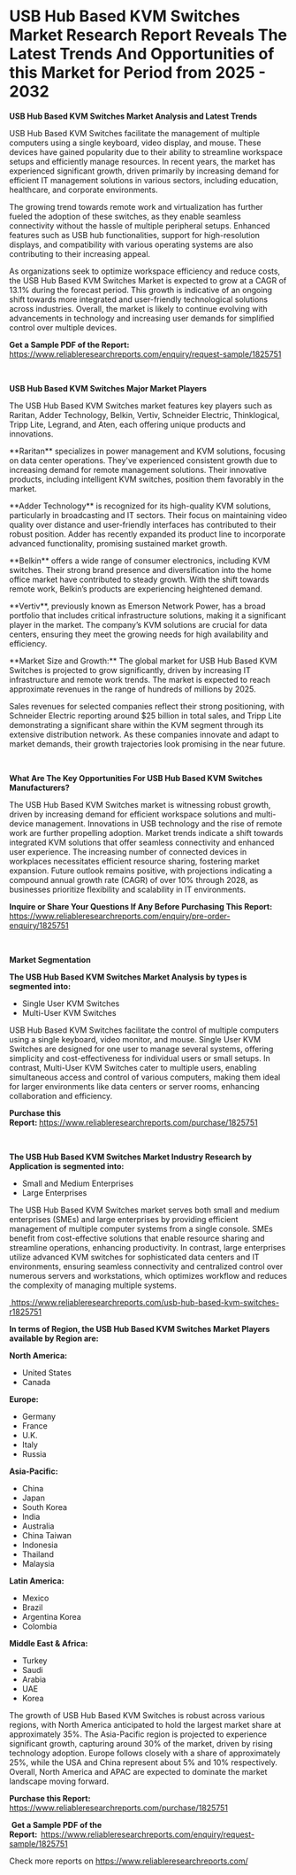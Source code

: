 <p><h1>USB Hub Based KVM Switches Market Research Report Reveals The Latest Trends And Opportunities of this Market for Period from 2025 - 2032</h1></p><p><strong>USB Hub Based KVM Switches Market Analysis and Latest Trends</strong></p>
<p><p>USB Hub Based KVM Switches facilitate the management of multiple computers using a single keyboard, video display, and mouse. These devices have gained popularity due to their ability to streamline workspace setups and efficiently manage resources. In recent years, the market has experienced significant growth, driven primarily by increasing demand for efficient IT management solutions in various sectors, including education, healthcare, and corporate environments.</p><p>The growing trend towards remote work and virtualization has further fueled the adoption of these switches, as they enable seamless connectivity without the hassle of multiple peripheral setups. Enhanced features such as USB hub functionalities, support for high-resolution displays, and compatibility with various operating systems are also contributing to their increasing appeal. </p><p>As organizations seek to optimize workspace efficiency and reduce costs, the USB Hub Based KVM Switches Market is expected to grow at a CAGR of 13.1% during the forecast period. This growth is indicative of an ongoing shift towards more integrated and user-friendly technological solutions across industries. Overall, the market is likely to continue evolving with advancements in technology and increasing user demands for simplified control over multiple devices.</p></p>
<p><strong>Get a Sample PDF of the Report:&nbsp;</strong> <a href="https://www.reliableresearchreports.com/enquiry/request-sample/1825751?utm_campaign=2119&utm_medium=2&utm_source=Github&utm_content=ia&utm_term=13022025&utm_id=usb-hub-based-kvm-switches">https://www.reliableresearchreports.com/enquiry/request-sample/1825751</a></p>
<p>&nbsp;</p>
<p><strong>USB Hub Based KVM Switches Major Market Players</strong></p>
<p><p>The USB Hub Based KVM Switches market features key players such as Raritan, Adder Technology, Belkin, Vertiv, Schneider Electric, Thinklogical, Tripp Lite, Legrand, and Aten, each offering unique products and innovations.</p><p>**Raritan** specializes in power management and KVM solutions, focusing on data center operations. They've experienced consistent growth due to increasing demand for remote management solutions. Their innovative products, including intelligent KVM switches, position them favorably in the market. </p><p>**Adder Technology** is recognized for its high-quality KVM solutions, particularly in broadcasting and IT sectors. Their focus on maintaining video quality over distance and user-friendly interfaces has contributed to their robust position. Adder has recently expanded its product line to incorporate advanced functionality, promising sustained market growth.</p><p>**Belkin** offers a wide range of consumer electronics, including KVM switches. Their strong brand presence and diversification into the home office market have contributed to steady growth. With the shift towards remote work, Belkin’s products are experiencing heightened demand.</p><p>**Vertiv**, previously known as Emerson Network Power, has a broad portfolio that includes critical infrastructure solutions, making it a significant player in the market. The company’s KVM solutions are crucial for data centers, ensuring they meet the growing needs for high availability and efficiency.</p><p>**Market Size and Growth:** The global market for USB Hub Based KVM Switches is projected to grow significantly, driven by increasing IT infrastructure and remote work trends. The market is expected to reach approximate revenues in the range of hundreds of millions by 2025.</p><p>Sales revenues for selected companies reflect their strong positioning, with Schneider Electric reporting around $25 billion in total sales, and Tripp Lite demonstrating a significant share within the KVM segment through its extensive distribution network. As these companies innovate and adapt to market demands, their growth trajectories look promising in the near future.</p></p>
<p>&nbsp;</p>
<p><strong>What Are The Key Opportunities For USB Hub Based KVM Switches Manufacturers?</strong></p>
<p><p>The USB Hub Based KVM Switches market is witnessing robust growth, driven by increasing demand for efficient workspace solutions and multi-device management. Innovations in USB technology and the rise of remote work are further propelling adoption. Market trends indicate a shift towards integrated KVM solutions that offer seamless connectivity and enhanced user experience. The increasing number of connected devices in workplaces necessitates efficient resource sharing, fostering market expansion. Future outlook remains positive, with projections indicating a compound annual growth rate (CAGR) of over 10% through 2028, as businesses prioritize flexibility and scalability in IT environments.</p></p>
<p><strong>Inquire or Share Your Questions If Any Before Purchasing This Report:</strong> <a href="https://www.reliableresearchreports.com/enquiry/pre-order-enquiry/1825751?utm_campaign=2119&utm_medium=2&utm_source=Github&utm_content=ia&utm_term=13022025&utm_id=usb-hub-based-kvm-switches">https://www.reliableresearchreports.com/enquiry/pre-order-enquiry/1825751</a></p>
<p>&nbsp;</p>
<p><strong>Market Segmentation</strong></p>
<p><strong>The USB Hub Based KVM Switches Market Analysis by types is segmented into:</strong></p>
<p><ul><li>Single User KVM Switches</li><li>Multi-User KVM Switches</li></ul></p>
<p><p>USB Hub Based KVM Switches facilitate the control of multiple computers using a single keyboard, video monitor, and mouse. Single User KVM Switches are designed for one user to manage several systems, offering simplicity and cost-effectiveness for individual users or small setups. In contrast, Multi-User KVM Switches cater to multiple users, enabling simultaneous access and control of various computers, making them ideal for larger environments like data centers or server rooms, enhancing collaboration and efficiency.</p></p>
<p><strong>Purchase this Report:&nbsp;</strong><a href="https://www.reliableresearchreports.com/purchase/1825751?utm_campaign=2119&utm_medium=2&utm_source=Github&utm_content=ia&utm_term=13022025&utm_id=usb-hub-based-kvm-switches">https://www.reliableresearchreports.com/purchase/1825751</a></p>
<p>&nbsp;</p>
<p><strong>The USB Hub Based KVM Switches Market Industry Research by Application is segmented into:</strong></p>
<p><ul><li>Small and Medium Enterprises</li><li>Large Enterprises</li></ul></p>
<p><p>The USB Hub Based KVM Switches market serves both small and medium enterprises (SMEs) and large enterprises by providing efficient management of multiple computer systems from a single console. SMEs benefit from cost-effective solutions that enable resource sharing and streamline operations, enhancing productivity. In contrast, large enterprises utilize advanced KVM switches for sophisticated data centers and IT environments, ensuring seamless connectivity and centralized control over numerous servers and workstations, which optimizes workflow and reduces the complexity of managing multiple systems.</p></p>
<p><a href="https://www.reliableresearchreports.com/usb-hub-based-kvm-switches-r1825751?utm_campaign=2119&utm_medium=2&utm_source=Github&utm_content=ia&utm_term=13022025&utm_id=usb-hub-based-kvm-switches">&nbsp;https://www.reliableresearchreports.com/usb-hub-based-kvm-switches-r1825751</a></p>
<p><strong>In terms of Region, the USB Hub Based KVM Switches Market Players available by Region are:</strong></p>
<p>
    <p> <strong> North America: </strong>
        <ul>
            <li>United States</li>
            <li>Canada</li>
        </ul>
        </p> 
    <p> <strong> Europe: </strong>
        <ul>
            <li>Germany</li>
            <li>France</li>
            <li>U.K.</li>
            <li>Italy</li>
            <li>Russia</li>
        </ul>
        </p> 
    <p> <strong> Asia-Pacific: </strong>
        <ul>
            <li>China</li>
            <li>Japan</li>
            <li>South Korea</li>
            <li>India</li>
            <li>Australia</li>
            <li>China Taiwan</li>
            <li>Indonesia</li>
            <li>Thailand</li>
            <li>Malaysia</li>
        </ul>
        </p> 
    <p> <strong> Latin America: </strong>
        <ul>
            <li>Mexico</li>
            <li>Brazil</li>
            <li>Argentina Korea</li>
            <li>Colombia</li>
        </ul>
        </p> 
    <p> <strong> Middle East & Africa: </strong>
        <ul>
            <li>Turkey</li>
            <li>Saudi</li>
            <li>Arabia</li>
            <li>UAE</li>
            <li>Korea</li>
        </ul>
    </p>
    </p>
<p><p>The growth of USB Hub Based KVM Switches is robust across various regions, with North America anticipated to hold the largest market share at approximately 35%. The Asia-Pacific region is projected to experience significant growth, capturing around 30% of the market, driven by rising technology adoption. Europe follows closely with a share of approximately 25%, while the USA and China represent about 5% and 10% respectively. Overall, North America and APAC are expected to dominate the market landscape moving forward.</p></p>
<p><strong>Purchase this Report: </strong><a href="https://www.reliableresearchreports.com/purchase/1825751?utm_campaign=2119&utm_medium=2&utm_source=Github&utm_content=ia&utm_term=13022025&utm_id=usb-hub-based-kvm-switches">https://www.reliableresearchreports.com/purchase/1825751</a></p>
<p>&nbsp;<strong>Get a Sample PDF of the Report:&nbsp;&nbsp;</strong><a href="https://www.reliableresearchreports.com/enquiry/request-sample/1825751?utm_campaign=2119&utm_medium=2&utm_source=Github&utm_content=ia&utm_term=13022025&utm_id=usb-hub-based-kvm-switches">https://www.reliableresearchreports.com/enquiry/request-sample/1825751</a></p>
<p><strong></strong></p>
<p>Check more reports on <a href="https://www.reliableresearchreports.com/?utm_campaign=2119&utm_medium=2&utm_source=Github&utm_content=ia&utm_term=13022025&utm_id=usb-hub-based-kvm-switches">https://www.reliableresearchreports.com/</a></p>
